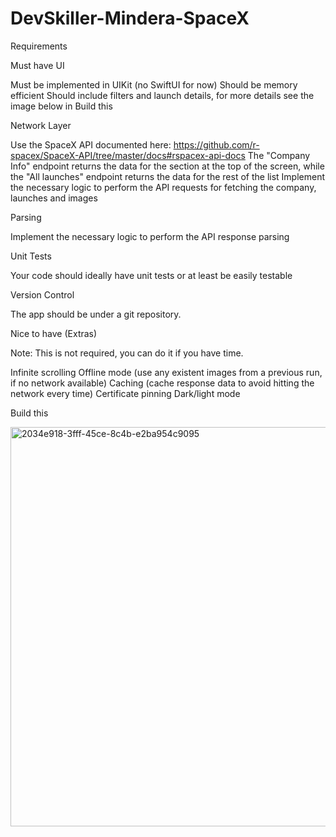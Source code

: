 # DevSkiller-Mindera-SpaceX

Requirements

Must have
UI

Must be implemented in UIKit (no SwiftUI for now)
Should be memory efficient
Should include filters and launch details, for more details see the image below in Build this


Network Layer

Use the SpaceX API documented here: https://github.com/r-spacex/SpaceX-API/tree/master/docs#rspacex-api-docs
The "Company Info" endpoint returns the data for the section at the top of the screen, while the "All launches" endpoint returns the data for the rest of the list
Implement the necessary logic to perform the API requests for fetching the company, launches and images

Parsing

Implement the necessary logic to perform the API response parsing

Unit Tests

Your code should ideally have unit tests or at least be easily testable

Version Control

The app should be under a git repository.

Nice to have (Extras)

Note: This is not required, you can do it if you have time.

Infinite scrolling
Offline mode (use any existent images from a previous run, if no network available)
Caching (cache response data to avoid hitting the network every time)
Certificate pinning
Dark/light mode

Build this


<img width="639" alt="2034e918-3fff-45ce-8c4b-e2ba954c9095" src="https://github.com/mehdigriche/DevSkiller-Mindera-SpaceX/assets/17432981/9d7dba80-1032-4622-9d65-4e61bd3c1b47">

